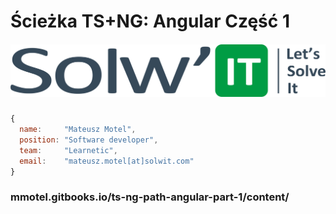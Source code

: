 # Ścieżka TS+NG: Angular Część 1





##### ![](/assets/LOGO_SOLWIT.png)





```js
{
  name:     "Mateusz Motel",
  position: "Software developer",
  team:     "Learnetic",
  email:    "mateusz.motel[at]solwit.com"
}
```


### mmotel.gitbooks.io/ts-ng-path-angular-part-1/content/
